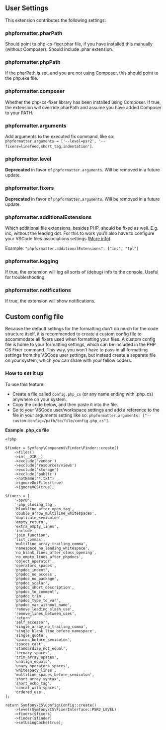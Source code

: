 ## User Settings

This extension contributes the following settings:

### phpformatter.pharPath

Should point to php-cs-fixer.phar file, if you have installed this manually (without Composer). Should include .phar extension.

### phpformatter.phpPath

If the pharPath is set, and you are not using Composer, this should point to the php.exe file.

### phpformatter.composer

Whether the php-cs-fixer library has been installed using Composer. If true, the extension will override pharPath and assume you have added Composer to your PATH.

### phpformatter.arguments

Add arguments to the executed fix command, like so: `phpformatter.arguments = ['--level=psr2', '--fixers=linefeed,short_tag,indentation']`.

### phpformatter.level

**Deprecated** in favor of `phpformatter.arguments`. Will be removed in a future update.

### phpformatter.fixers

**Deprecated** in favor of `phpformatter.arguments`. Will be removed in a future update.

### phpformatter.additionalExtensions

Which additional file extensions, besides PHP, should be fixed as well. E.g. inc, without the leading dot. For this to work you'll also have to configure your VSCode files.associations settings ([More info](https://code.visualstudio.com/Docs/languages/overview#_common-questions)).

Example: `"phpformatter.additionalExtensions": ["inc", "tpl"]`

### phpformatter.logging

If true, the extension will log all sorts of (debug) info to the console. Useful for troubleshooting.

### phpformatter.notifications

If true, the extension will show notifications.

## Custom config file

Because the default settings for the formatting don't do much for the code structure itself, it is recommended to create a custom config file to accommodate all fixers used when formatting your files. A custom config file is home to your formatting settings, which can be included in the PHP CS Fixer command. This way, you won't have to pass in all formatting settings from the VSCode user settings, but instead create a separate file on your system, which you can share with your fellow coders.

### How to set it up

To use this feature:

* Create a file called `config.php_cs` (or any name ending with .php_cs) anywhere on your system.
* Copy the code below, and then paste it into the file.
* Go to your VSCode user/workspace settings and add a reference to the file in your arguments setting like so: `phpformatter.arguments: ["--custom-config=/path/to/file/config.php_cs"]`.

**Example .php_cs file**
```
<?php

$finder = Symfony\Component\Finder\Finder::create()
    ->files()
    ->in(__DIR__)
    ->exclude('vendor')
    ->exclude('resources/views')
    ->exclude('storage')
    ->exclude('public')
    ->notName("*.txt")
    ->ignoreDotFiles(true)
    ->ignoreVCS(true);

$fixers = [
    '-psr0',
    '-php_closing_tag',
    'blankline_after_open_tag',
    'double_arrow_multiline_whitespaces',
    'duplicate_semicolon',
    'empty_return',
    'extra_empty_lines',
    'include',
    'join_function',
    'list_commas',
    'multiline_array_trailing_comma',
    'namespace_no_leading_whitespace',
    'no_blank_lines_after_class_opening',
    'no_empty_lines_after_phpdocs',
    'object_operator',
    'operators_spaces',
    'phpdoc_indent',
    'phpdoc_no_access',
    'phpdoc_no_package',
    'phpdoc_scalar',
    'phpdoc_short_description',
    'phpdoc_to_comment',
    'phpdoc_trim',
    'phpdoc_type_to_var',
    'phpdoc_var_without_name',
    'remove_leading_slash_use',
    'remove_lines_between_uses',
    'return',
    'self_accessor',
    'single_array_no_trailing_comma',
    'single_blank_line_before_namespace',
    'single_quote',
    'spaces_before_semicolon',
    'spaces_cast',
    'standardize_not_equal',
    'ternary_spaces',
    'trim_array_spaces',
    'unalign_equals',
    'unary_operators_spaces',
    'whitespacy_lines',
    'multiline_spaces_before_semicolon',
    'short_array_syntax',
    'short_echo_tag',
    'concat_with_spaces',
    'ordered_use',
];

return Symfony\CS\Config\Config::create()
    ->level(Symfony\CS\FixerInterface::PSR2_LEVEL)
    ->fixers($fixers)
    ->finder($finder)
    ->setUsingCache(true);
```
